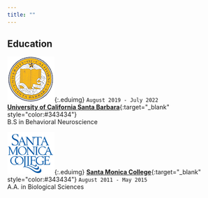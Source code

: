 ```yaml
---
title: ""
---
```


## Education

![](/images/UCSB_logo.png){:.eduimg} `August 2019 - July 2022`
<br/>[__University of California Santa Barbara__](https://www.ucsb.edu/){:target="_blank" style="color:#343434"}
<br/>B.S in Behavioral Neuroscience

![](/images/SMC_logo.png){:.eduimg}
[__Santa Monica College__](https://www.smc.edu/){:target="_blank" style="color:#343434"}
`August 2011 - May 2015`
<br/> A.A. in Biological Sciences
